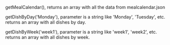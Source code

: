 getMealCalendar(), returns an array with all the data from mealcalendar.json

getDishByDay('Monday'), parameter is a string like 'Monday', 'Tuesday', etc. returns an array with all dishes by day.

getDishByWeek('week1'), parameter is a string like 'week1', 'week2', etc. returns an array with all dishes by week.
